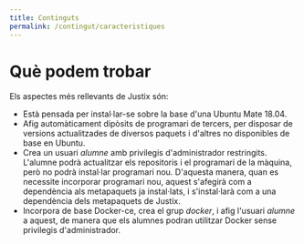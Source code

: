 ```yaml
---
title: Continguts
permalink: /contingut/caracteristiques
---
```


# Què podem trobar

Els aspectes més rellevants de Justix són:

* Està pensada per instal·lar-se sobre la base d'una Ubuntu Mate 18.04.
* Afig automàticament dipòsits de programari de tercers, per disposar de versions actualitzades de diversos paquets i d'altres no disponibles de base en Ubuntu.
* Crea un usuari *alumne* amb privilegis d'administrador restringits. L'alumne podrà actualitzar els repositoris i el programari de la màquina, però no podrà instal·lar programari nou. D'aquesta manera, quan es necessite incorporar programari nou, aquest s'afegirà com a dependència als metapaquets ja instal·lats, i s'instal·larà com a una dependència dels metapaquets de Justix.
* Incorpora de base Docker-ce, crea el grup *docker*, i afig l'usuari *alumne* a aquest, de manera que els alumnes podran utilitzar Docker sense privilegis d'administrador.
